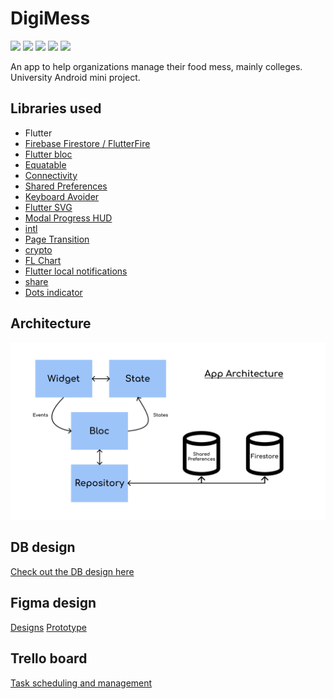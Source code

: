 # DigiMess
<p align="left">
    <a href="https://flutter.dev/docs/development/tools/sdk/releases" alt="Flutter ">
        <img src="https://img.shields.io/badge/Flutter-2.0.3-blue" /></a>
    <a href="#" alt="os ">
        <img src="https://img.shields.io/badge/OS-Android-green" /></a>
    <a href="#" alt="minApi ">
        <img src="https://img.shields.io/badge/Min API-21-yellow" /></a>
    <a href="https://github.com/Sharkaboi/DigiMess/blob/main/LICENSE" alt="License">
        <img src="https://img.shields.io/badge/License-MIT-orange" /></a>
    <a href="https://github.com/Sharkaboi/DigiMess/graphs/contributors" alt="Contributors">
        <img src="https://img.shields.io/github/contributors/sharkaboi/DigiMess" /></a>
</p>
An app to help organizations manage their food mess, mainly colleges.
University Android mini project.

## Libraries used
 - Flutter
 - [Firebase Firestore / FlutterFire](https://pub.dev/packages/cloud_firestore)
 - [Flutter bloc](https://pub.dev/packages/flutter_bloc)
 - [Equatable](https://pub.dev/packages/equatable)
 - [Connectivity](https://pub.dev/packages/connectivity)
 - [Shared Preferences](https://pub.dev/packages/shared_preferences)
 - [Keyboard Avoider](https://pub.dev/packages/keyboard_avoider)
 - [Flutter SVG](https://pub.dev/packages/flutter_svg)
 - [Modal Progress HUD](https://pub.dev/packages/modal_progress_hud)
 - [intl](https://pub.dev/packages/intl)
 - [Page Transition](https://pub.dev/packages/page_transition)
 - [crypto](https://pub.dev/packages/crypto)
 - [FL Chart](https://pub.dev/packages/fl_chart)
 - [Flutter local notifications](https://pub.dev/packages/flutter_local_notifications)
 - [share](https://pub.dev/packages/share)
 - [Dots indicator](https://pub.dev/packages/dots_indicator)

## Architecture
![](./docs/architecture.png)

## DB design
[Check out the DB design here](https://github.com/Sharkaboi/DigiMess/blob/main/docs/dbPlan.md)

## Figma design
[Designs](https://www.figma.com/file/oEDut40fET1EG0NyzC9YeV/DigiMess?node-id=7%3A6)
[Prototype](https://www.figma.com/proto/oEDut40fET1EG0NyzC9YeV/DigiMess?node-id=7%3A6&scaling=scale-down)

## Trello board
[Task scheduling and management](https://trello.com/b/kPyWzqXt/digimess)